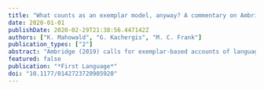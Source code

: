 ```yaml
---
title: "What counts as an exemplar model, anyway? A commentary on Ambridge (2020)"
date: 2020-01-01
publishDate: 2020-02-29T21:38:56.447142Z
authors: ["K. Mahowald", "G. Kachergis", "M. C. Frank"]
publication_types: ["2"]
abstract: "Ambridge (2019) calls for exemplar-based accounts of language acquisition. Do modern neural networks such as transformers or word2vec – which have been extremely successful in modern natural language processing (NLP) applications – count? Although these models often have ample parametric complexity to store exemplars from their training data, they also go far beyond simple storage by processing and compressing the input via their architectural constraints. The resulting representations have been shown to encode emergent abstractions. If these models are exemplar-based then Ambridge’s theory only weakly constrains future work. On the other hand, if these systems are not exemplar models, why is it that true exemplar models are not contenders in modern NLP?"
featured: false
publication: "*First Language*"
doi: "10.1177/0142723720905920"
---
```


